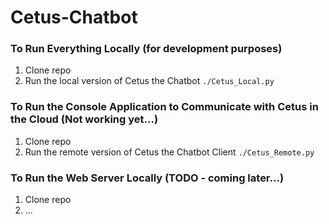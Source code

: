 # Cetus-Chatbot

### To Run Everything Locally (for development purposes)
1. Clone repo
2. Run the local version of Cetus the Chatbot ```./Cetus_Local.py```

### To Run the Console Application to Communicate with Cetus in the Cloud (Not working yet...)
1. Clone repo
2. Run the remote version of Cetus the Chatbot Client ```./Cetus_Remote.py```

### To Run the Web Server Locally (TODO - coming later...)
1. Clone repo
2. ...
